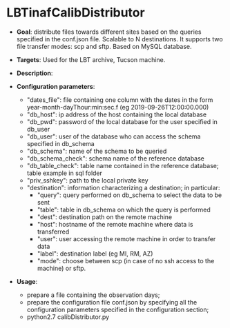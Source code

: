 # LBTinafCalibDistributor

- **Goal**: distribute files towards different sites based on the queries specified in the conf.json file. Scalable to N destinations. It supports two file transfer modes: scp and sftp. Based on MySQL database.


- **Targets**: Used for the LBT archive, Tucson machine. 

- **Description**: 

- **Configuration parameters**:

    - "dates_file": file containing one column with the dates in the form year-month-dayThour:min:sec.f (eg 2019-09-26T12:00:00.000) 
    - "db_host": ip address of the host containing the local database
    - "db_pwd": password of the local database for the user specified in db_user
    - "db_user": user of the database who can access the schema specified in db_schema
    - "db_schema": name of the schema to be queried
    - "db_schema_check": schema name of the reference database
    - "db_table_check": table name contained in the reference database; table example in sql folder
    - "priv_sshkey": path to the local private key
    - "destination": information characterizing a destination; in particular:
        - "query": query performed on db_schema to select the data to be sent 
        - "table": table in db_schema on which the query is performed
        - "dest": destination path on the remote machine
        - "host": hostname of the remote machine where data is transferred
        - "user": user accessing the remote machine in order to transfer data
        - "label": destination label (eg MI, RM, AZ)
        - "mode": choose between scp (in case of no ssh access to the machine) or sftp. 
  
- **Usage**: 
    - prepare a file containing the observation days;
    - prepare the configuration file conf.json by specifying all the configuration parameters specified in the configuration section;
    - python2.7 calibDistributor.py 
